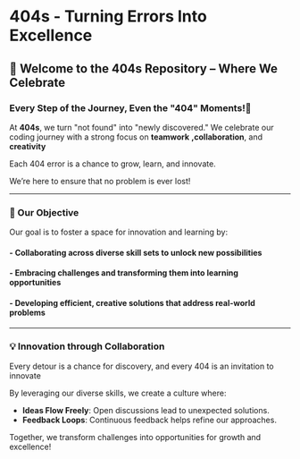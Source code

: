 
# 404s - Turning Errors Into Excellence

## 🌟 Welcome to the 404s Repository – Where We Celebrate

 ### Every Step of the Journey, Even the "404" Moments!🌟

 At **404s**, we turn "not found" into "newly discovered." We celebrate our
 coding journey
with a strong focus on **teamwork**
**,collaboration**, and **creativity**

 Each 404 error is a chance to grow, learn, and innovate.

 We’re here to ensure that no problem is ever lost!

---

### 🎯 Our Objective

 Our goal is to foster a space for innovation and learning by:

#### - **Collaborating** across diverse skill sets to unlock new possibilities

#### - **Embracing challenges** and transforming them into learning opportunities

#### - **Developing efficient**, **creative solutions** that address real-world problems

---

### 💡 Innovation through Collaboration

 Every detour is a chance for discovery, and every 404
 is an invitation to innovate

 By leveraging our diverse skills, we create a culture where:

- **Ideas Flow Freely**: Open discussions lead to unexpected solutions.
- **Feedback Loops**: Continuous feedback helps refine our approaches.

 Together, we transform challenges into opportunities for growth and excellence!
